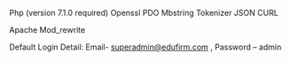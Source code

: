 Php (version 7.1.0 required)
  Openssl
  PDO
  Mbstring
  Tokenizer
  JSON
  CURL


Apache
  Mod_rewrite


Default Login Detail: Email-  superadmin@edufirm.com , Password – admin
